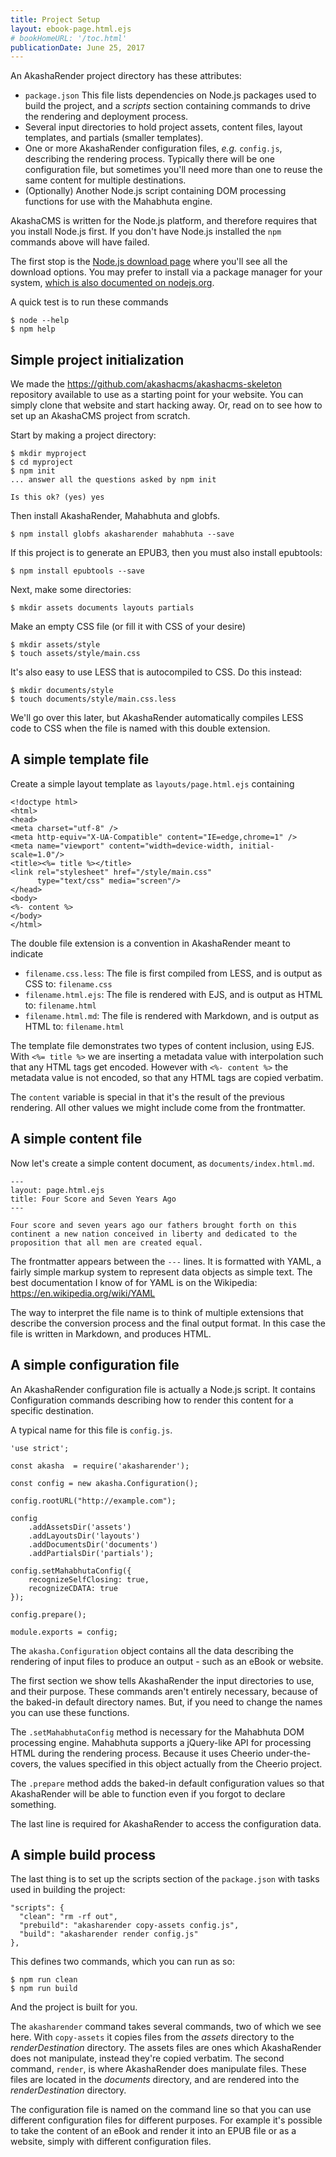 ```yaml
---
title: Project Setup
layout: ebook-page.html.ejs
# bookHomeURL: '/toc.html'
publicationDate: June 25, 2017
---
```


An AkashaRender project directory has these attributes:

* `package.json` This file lists dependencies on Node.js packages used to build the project, and a _scripts_ section containing commands to drive the rendering and deployment process.
* Several input directories to hold project assets, content files, layout templates, and partials (smaller templates).
* One or more AkashaRender configuration files, _e.g._ `config.js`, describing the rendering process.  Typically there will be one configuration file, but sometimes you'll need more than one to reuse the same content for multiple destinations.
* (Optionally) Another Node.js script containing DOM processing functions for use with the Mahabhuta engine.


AkashaCMS is written for the Node.js platform, and therefore requires that you install Node.js first.  If you don't have Node.js installed the `npm` commands above will have failed.

The first stop is the [Node.js download page](https://nodejs.org/en/download/) where you'll see all the download options.  You may prefer to install via a package manager for your system, [which is also documented on nodejs.org](https://nodejs.org/en/download/package-manager/).

A quick test is to run these commands

```
$ node --help
$ npm help
```

## Simple project initialization

We made the https://github.com/akashacms/akashacms-skeleton repository available to use as a starting point for your website.  You can simply clone that website and start hacking away.  Or, read on to see how to set up an AkashaCMS project from scratch.

Start by making a project directory:

```
$ mkdir myproject
$ cd myproject
$ npm init
... answer all the questions asked by npm init

Is this ok? (yes) yes
```

Then install AkashaRender, Mahabhuta and globfs.

```
$ npm install globfs akasharender mahabhuta --save
```

If this project is to generate an EPUB3, then you must also install epubtools:

```
$ npm install epubtools --save
```

Next, make some directories:

```
$ mkdir assets documents layouts partials
```

Make an empty CSS file (or fill it with CSS of your desire)

```
$ mkdir assets/style
$ touch assets/style/main.css
```

It's also easy to use LESS that is autocompiled to CSS.  Do this instead:

```
$ mkdir documents/style
$ touch documents/style/main.css.less
```

We'll go over this later, but AkashaRender automatically compiles LESS code to CSS when the file is named with this double extension.

## A simple template file

Create a simple layout template as `layouts/page.html.ejs` containing

```
<!doctype html>
<html>
<head>
<meta charset="utf-8" />
<meta http-equiv="X-UA-Compatible" content="IE=edge,chrome=1" />
<meta name="viewport" content="width=device-width, initial-scale=1.0"/>
<title><%= title %></title>
<link rel="stylesheet" href="/style/main.css"
      type="text/css" media="screen"/>
</head>
<body>
<%- content %>
</body>
</html>
```

The double file extension is a convention in AkashaRender meant to indicate

* `filename.css.less`: The file is first compiled from LESS, and is output as CSS to: `filename.css`
* `filename.html.ejs`: The file is rendered with EJS, and is output as HTML to: `filename.html`
* `filename.html.md`: The file is rendered with Markdown, and is output as HTML to: `filename.html`

The template file demonstrates two types of content inclusion, using EJS.  With `<%= title %>` we are inserting a metadata value with interpolation such that any HTML tags get encoded.  However with `<%- content %>` the metadata value is not encoded, so that any HTML tags are copied verbatim.

The `content` variable is special in that it's the result of the previous rendering.  All other values we might include come from the frontmatter.

## A simple content file

Now let's create a simple content document, as `documents/index.html.md`.

```
---
layout: page.html.ejs
title: Four Score and Seven Years Ago
---

Four score and seven years ago our fathers brought forth on this continent a new nation conceived in liberty and dedicated to the proposition that all men are created equal.
```

The frontmatter appears between the `---` lines.  It is formatted with YAML, a fairly simple markup system to represent data objects as simple text.  The best documentation I know of for YAML is on the Wikipedia: https://en.wikipedia.org/wiki/YAML

The way to interpret the file name is to think of multiple extensions that describe the conversion process and the final output format.  In this case the file is written in Markdown, and produces HTML.

## A simple configuration file

An AkashaRender configuration file is actually a Node.js script.  It contains Configuration commands describing how to render this content for a specific destination.

A typical name for this file is `config.js`.

```
'use strict';

const akasha  = require('akasharender');

const config = new akasha.Configuration();

config.rootURL("http://example.com");

config
    .addAssetsDir('assets')
    .addLayoutsDir('layouts')
    .addDocumentsDir('documents')
    .addPartialsDir('partials');

config.setMahabhutaConfig({
    recognizeSelfClosing: true,
    recognizeCDATA: true
});

config.prepare();

module.exports = config;
```

The `akasha.Configuration` object contains all the data describing the rendering of input files to produce an output - such as an eBook or website.

The first section we show tells AkashaRender the input directories to use, and their purpose.  These commands aren't entirely necessary, because of the baked-in default directory names.  But, if you need to change the names you can use these functions.

The `.setMahabhutaConfig` method is necessary for the Mahabhuta DOM processing engine.  Mahabhuta supports a jQuery-like API for processing HTML during the rendering process.  Because it uses Cheerio under-the-covers, the values specified in this object actually from the Cheerio project.

The `.prepare` method adds the baked-in default configuration values so that AkashaRender will be able to function even if you forgot to declare something.

The last line is required for AkashaRender to access the configuration data.

## A simple build process

The last thing is to set up the scripts section of the `package.json` with tasks used in building the project:

```
"scripts": {
  "clean": "rm -rf out",
  "prebuild": "akasharender copy-assets config.js",
  "build": "akasharender render config.js"
},
```

This defines two commands, which you can run as so:

```
$ npm run clean
$ npm run build
```

And the project is built for you.

The `akasharender` command takes several commands, two of which we see here.  With `copy-assets` it copies files from the _assets_ directory to the _renderDestination_ directory.  The assets files are ones which AkashaRender does not manipulate, instead they're copied verbatim.  The second command, `render`, is where AkashaRender does manipulate files.  These files are located in the _documents_ directory, and are rendered into the _renderDestination_ directory.

The configuration file is named on the command line so that you can use different configuration files for different purposes.  For example it's possible to take the content of an eBook and render it into an EPUB file or as a website, simply with different configuration files.
